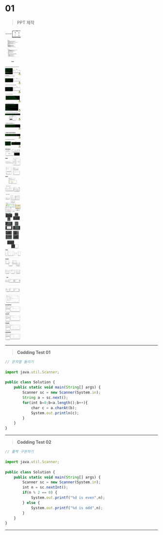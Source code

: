 # 01

> PPT 제작
> 

![3조.jpg](image.jpg)

---

> **Codding Test 01**
> 

```jsx
// 문자열 돌리기

import java.util.Scanner;

public class Solution {
    public static void main(String[] args) {
        Scanner sc = new Scanner(System.in);
        String a = sc.next();
        for(int b=0;b<a.length();b++){
            char c = a.charAt(b);
            System.out.println(c);
        }
    }
}
```

---

> **Codding Test 02**
> 

```jsx
// 홀짝 구분하기

import java.util.Scanner;

public class Solution {
    public static void main(String[] args) {
        Scanner sc = new Scanner(System.in);
        int n = sc.nextInt();
        if(n % 2 == 0) {
            System.out.printf("%d is even",n);
        } else {
            System.out.printf("%d is odd",n);
        }
    }
}
```

---
